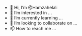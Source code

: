 - 👋 Hi, I’m @Hamzahelali
- 👀 I’m interested in ...
- 🌱 I’m currently learning ...
- 💞️ I’m looking to collaborate on ...
- 📫 How to reach me ...

<!---
Hamzahelali/Hamzahelali is a ✨ special ✨ repository because its `README.md` (this file) appears on your GitHub profile.
You can click the Preview link to take a look at your changes.
--->
